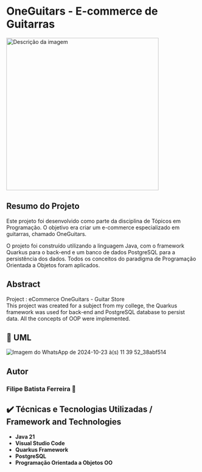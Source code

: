 # OneGuitars - E-commerce de Guitarras


<img src="https://github.com/user-attachments/assets/82ce7947-d850-43d9-b66b-c4caab5c403d" alt="Descrição da imagem" width="400" height="400">

## Resumo do Projeto
Este projeto foi desenvolvido como parte da disciplina de Tópicos em Programação. O objetivo era criar um e-commerce especializado em guitarras, chamado OneGuitars.

O projeto foi construído utilizando a linguagem Java, com o framework Quarkus para o back-end e um banco de dados PostgreSQL para a persistência dos dados. Todos os conceitos do paradigma de Programação Orientada a Objetos foram aplicados.

## Abstract
Project : eCommerce OneGuitars - Guitar Store
<br>This project was created for a subject from my college, the Quarkus framework was used for back-end and PostgreSQL database to persist data.
All the concepts of OOP were implemented.

## 📝 UML

![Imagem do WhatsApp de 2024-10-23 à(s) 11 39 52_38abf514](https://github.com/user-attachments/assets/9fd1a98c-0cd8-4c01-aa97-91a63678eb4b)

## Autor
<h3>Filipe Batista Ferreira 🎸 </h3> 

## ✔️ Técnicas e Tecnologias Utilizadas / Framework and Technologies

- **Java 21**
- **Visual Studio Code**
- **Quarkus Framework**
- **PostgreSQL**
- **Programação Orientada a Objetos  OO**
